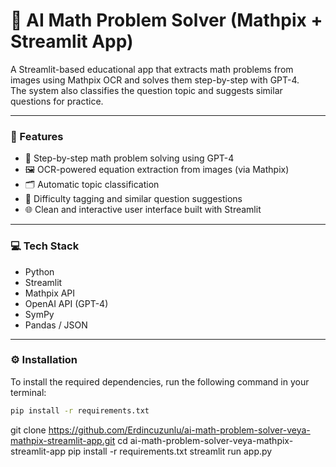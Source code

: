 # 🤖 AI Math Problem Solver (Mathpix + Streamlit App)

A Streamlit-based educational app that extracts math problems from images using Mathpix OCR and solves them step-by-step with GPT-4.  
The system also classifies the question topic and suggests similar questions for practice.

---

### 🔧 Features

- 🧠 Step-by-step math problem solving using GPT-4  
- 🖼️ OCR-powered equation extraction from images (via Mathpix)  
- 🗂️ Automatic topic classification  
- 🎯 Difficulty tagging and similar question suggestions  
- 🌐 Clean and interactive user interface built with Streamlit  

---

### 💻 Tech Stack

- Python  
- Streamlit  
- Mathpix API  
- OpenAI API (GPT-4)  
- SymPy  
- Pandas / JSON  

---

### ⚙️ Installation

To install the required dependencies, run the following command in your terminal:

```bash
pip install -r requirements.txt

```





git clone https://github.com/Erdincuzunlu/ai-math-problem-solver-veya-mathpix-streamlit-app.git
cd ai-math-problem-solver-veya-mathpix-streamlit-app
pip install -r requirements.txt
streamlit run app.py
